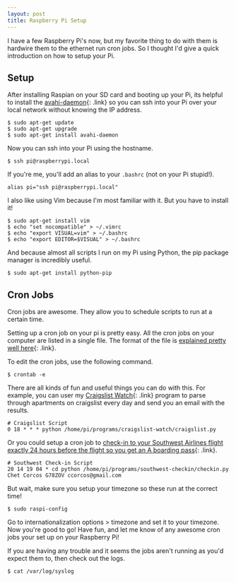 ```yaml
---
layout: post
title: Raspberry Pi Setup
---
```


I have a few Raspberry Pi's now, but my favorite thing to do with them is hardwire them to the ethernet run cron jobs. So I thought I'd give a quick introduction on how to setup your Pi.

## Setup

After installing Raspian on your SD card and booting up your Pi, its helpful to install the [avahi-daemon](http://en.wikipedia.org/wiki/Avahi_(software)){: .link} so you can ssh into your Pi over your local network without knowing the IP address.

    $ sudo apt-get update
    $ sudo apt-get upgrade
    $ sudo apt-get install avahi-daemon

Now you can ssh into your Pi using the hostname.

    $ ssh pi@raspberrypi.local

If you're me, you'll add an alias to your `.bashrc` (not on your Pi stupid!).

    alias pi="ssh pi@raspberrypi.local"

I also like using Vim because I'm most familiar with it. But you have to install it!

    $ sudo apt-get install vim
    $ echo "set nocompatible" > ~/.vimrc
    $ echo "export VISUAL=vim" > ~/.bashrc
    $ echo "export EDITOR=$VISUAL" > ~/.bashrc

And because almost all scripts I run on my Pi using Python, the pip package manager is incredibly useful.

    $ sudo apt-get install python-pip

## Cron Jobs

Cron jobs are awesome. They allow you to schedule scripts to run at a certain time.

Setting up a cron job on your pi is pretty easy. All the cron jobs on your computer are listed in a single file. The format of the file is [explained pretty well here](http://www.raspberrypi.org/documentation/linux/usage/cron.md){: .link}.

To edit the cron jobs, use the following command.

    $ crontab -e

There are all kinds of fun and useful things you can do with this. For example, you can user my [Craigslist Watch](https://github.com/ccorcos/craigslist-watch){: .link} program to parse through apartments on craigslist every day and send you an email with the results.

    # Craigslist Script
    0 18 * * * python /home/pi/programs/craigslist-watch/craigslist.py

Or you could setup a cron job to [check-in to your Southwest Airlines flight exactly 24 hours before the flight so you get an A boarding pass](https://github.com/ccorcos/southwest-checkin){: .link}.

    # Southwest Check-in Script
    20 14 19 04 * cd python /home/pi/programs/southwest-checkin/checkin.py Chet Corcos G78ZOV ccorcos@gmail.com

But wait, make sure you setup your timezone so these run at the correct time!

    $ sudo raspi-config

Go to internationalization options > timezone and set it to your timezone. Now you're good to go! Have fun, and let me know of any awesome cron jobs your set up on your Raspberry Pi!

If you are having any trouble and it seems the jobs aren't running as you'd expect them to, then check out the logs.

    $ cat /var/log/syslog
